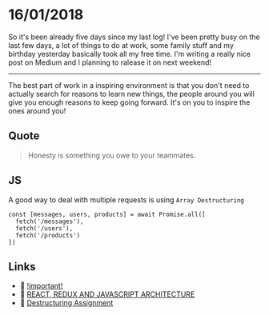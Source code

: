 # 16/01/2018

So it's been already five days since my last log! I've been pretty busy on the last few days, a lot of things to do at work, some family stuff and my birthday yesterday basically took all my free time. I'm writing a really nice post on Medium and I planning to ralease it on next weekend!

---

The best part of work in a inspiring environment is that you don't need to actually search for reasons to learn new things, the people around you will give you enough reasons to keep going forward. It's on you to inspire the ones around you!

## Quote

> Honesty is something you owe to your teammates.

## JS

A good way to deal with multiple requests is using `Array Destructuring`

```
const [messages, users, products] = await Promise.all([
  fetch('/messages'),
  fetch('/users'),
  fetch('/products')
])
```

## Links

- :page_facing_up: [!important!](https://medium.com/@emilymears/important-6f40d938eda)
- :page_facing_up: [REACT, REDUX AND JAVASCRIPT ARCHITECTURE](https://jrsinclair.com/articles/2018/react-redux-javascript-architecture/)
- :page_facing_up: [Destructuring Assignment](https://developer.mozilla.org/pt-BR/docs/Web/JavaScript/Reference/Operators/Atribuicao_via_desestruturacao)
